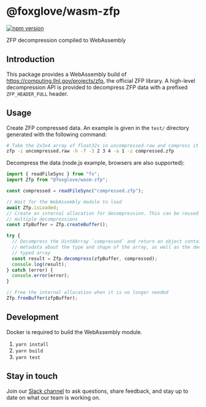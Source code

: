 # @foxglove/wasm-zfp

[![npm version](https://img.shields.io/npm/v/@foxglove/wasm-zfp)](https://www.npmjs.com/package/@foxglove/wasm-zfp)

ZFP decompression compiled to WebAssembly

## Introduction

This package provides a WebAssembly build of https://computing.llnl.gov/projects/zfp, the official ZFP library. A high-level decompression API is provided to decompress ZFP data with a prefixed `ZFP_HEADER_FULL` header.

## Usage

Create ZFP compressed data. An example is given in the `test/` directory generated with the following command:

```sh
# Take the 2x3x4 array of float32s in uncompressed.raw and compress it to compressed.zfp with a header
zfp -i uncompressed.raw -h -f -3 2 3 4 -a 1 -z compressed.zfp
```

Decompress the data (node.js example, browsers are also supported):

```ts
import { readFileSync } from "fs";
import Zfp from "@foxglove/wasm-zfp";

const compressed = readFileSync("compressed.zfp");

// Wait for the WebAssembly module to load
await Zfp.isLoaded;
// Create an internal allocation for decompression. This can be reused for
// multiple decompressions
const zfpBuffer = Zfp.createBuffer();

try {
  // Decompress the Uint8Array `compressed` and return an object containing
  // metadata about the type and shape of the array, as well as the decompressed
  // typed array
  const result = Zfp.decompress(zfpBuffer, compressed);
  console.log(result);
} catch (error) {
  console.error(error);
}

// Free the internal allocation when it is no longer needed
Zfp.freeBuffer(zfpBuffer);
```

## Development

Docker is required to build the WebAssembly module.

1. `yarn install`
2. `yarn build`
3. `yarn test`

## Stay in touch

Join our [Slack channel](https://foxglove.dev/join-slack) to ask questions, share feedback, and stay up to date on what our team is working on.
